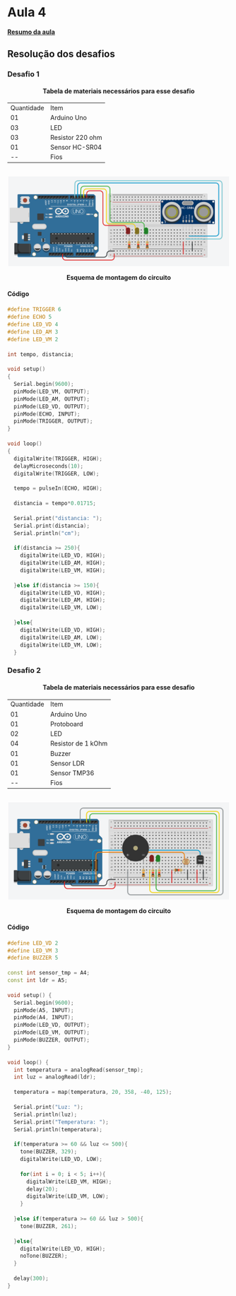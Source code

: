 <h1>Aula 4</h1>

<a href="https://github.com/RAS-UFPB/resumo_das_aulas_do_grupo_de_sistemas_embarcados/tree/main/Resumo%20aula%204"><b>Resumo da aula</b></a>

<h2>Resolução dos desafios</h2>

<h3>Desafio 1</h3>

<div align='center'>
    <h4>Tabela de materiais necessários para esse desafio</h4>
    <table>
        <tr><td>Quantidade</td><td>Item</td></tr>
        <tr><td>01</td> <td>Arduino Uno</td></tr>
        <tr><td>03</td> <td>LED</td></tr>
        <tr><td>03</td> <td>Resistor 220 ohm</td></tr>
        <tr><td>01</td> <td>Sensor HC-SR04</td></tr>
        <tr><td>--</td> <td>Fios</td></tr>
    </table>
</div>

<br>
<div align="center"><img src="Aula 4/imgs/sensor_de_re.png" alt="" width="500px">
    <p><b>Esquema de montagem do circuito</b></p>
</div>

<h4>Código</h4>

```c++
#define TRIGGER 6
#define ECHO 5
#define LED_VD 4
#define LED_AM 3
#define LED_VM 2

int tempo, distancia;

void setup()
{
  Serial.begin(9600);
  pinMode(LED_VM, OUTPUT);
  pinMode(LED_AM, OUTPUT);
  pinMode(LED_VD, OUTPUT);
  pinMode(ECHO, INPUT);
  pinMode(TRIGGER, OUTPUT);
}

void loop()
{
  digitalWrite(TRIGGER, HIGH);
  delayMicroseconds(10);
  digitalWrite(TRIGGER, LOW);
  
  tempo = pulseIn(ECHO, HIGH);
  
  distancia = tempo*0.01715;
  
  Serial.print("distancia: ");
  Serial.print(distancia);
  Serial.println("cm");
 
  if(distancia >= 250){
    digitalWrite(LED_VD, HIGH);
  	digitalWrite(LED_AM, HIGH);
    digitalWrite(LED_VM, HIGH);
    
  }else if(distancia >= 150){
  	digitalWrite(LED_VD, HIGH);
    digitalWrite(LED_AM, HIGH);
    digitalWrite(LED_VM, LOW);
    
  }else{
    digitalWrite(LED_VD, HIGH);
    digitalWrite(LED_AM, LOW);
    digitalWrite(LED_VM, LOW);
  }
```



<h3>Desafio 2</h3>

<div align='center'>
    <h4>Tabela de materiais necessários para esse desafio</h4>
    <table>
        <tr><td>Quantidade</td><td>Item</td></tr>
        <tr><td>01</td> <td>Arduino Uno</td></tr>
        <tr><td>01</td> <td>Protoboard</td></tr>
        <tr><td>02</td> <td>LED</td></tr>
        <tr><td>04</td> <td>Resistor de 1 kOhm</td></tr>
        <tr><td>01</td> <td>Buzzer</td></tr>
        <tr><td>01</td> <td>Sensor LDR</td></tr>
        <tr><td>01</td> <td>Sensor TMP36</td></tr>
        <tr><td>--</td> <td>Fios</td></tr>
    </table>
</div>

<br>
<div align="center"><img src="Aula 4/imgs/sensor_incendio.png" alt="" width="500px">
    <p><b>Esquema de montagem do circuito</b></p>
</div>

<h4>Código</h4>

```c++
#define LED_VD 2
#define LED_VM 3
#define BUZZER 5

const int sensor_tmp = A4;
const int ldr = A5;

void setup() {
  Serial.begin(9600);
  pinMode(A5, INPUT);
  pinMode(A4, INPUT);
  pinMode(LED_VD, OUTPUT);
  pinMode(LED_VM, OUTPUT);
  pinMode(BUZZER, OUTPUT);
}
 
void loop() {
  int temperatura = analogRead(sensor_tmp);
  int luz = analogRead(ldr);
  
  temperatura = map(temperatura, 20, 358, -40, 125);
  
  Serial.print("Luz: ");
  Serial.println(luz);
  Serial.print("Temperatura: ");
  Serial.println(temperatura);
  
  if(temperatura >= 60 && luz <= 500){
    tone(BUZZER, 329);
    digitalWrite(LED_VD, LOW);
    
    for(int i = 0; i < 5; i++){
      digitalWrite(LED_VM, HIGH);
      delay(20);
      digitalWrite(LED_VM, LOW);
    }
    
  }else if(temperatura >= 60 && luz > 500){
  	tone(BUZZER, 261);
    
  }else{
  	digitalWrite(LED_VD, HIGH);
  	noTone(BUZZER);
  }
  
  delay(300);
}
```
